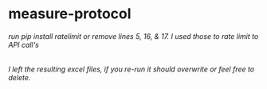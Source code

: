 # measure-protocol
###### run pip install ratelimit or remove lines 5, 16, & 17. I used those to rate limit to API call's
###### I left the resulting excel files, if you re-run it should overwrite or feel free to delete.
